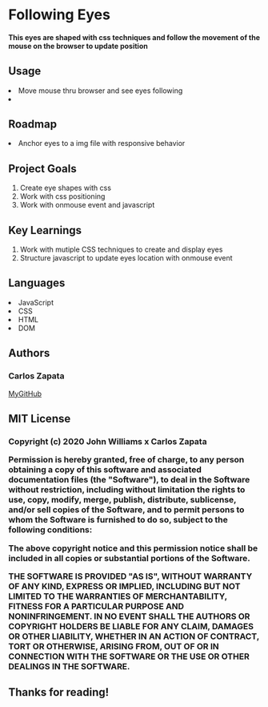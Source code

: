 <h1>Following Eyes</h1>
<h4>This eyes are shaped with css techniques and follow the movement of the mouse on the browser to update position</h4>

<h2>Usage</h2>
<li>Move mouse thru browser and see eyes following<li>

<h2>Roadmap</h2>
<li>Anchor eyes to a img file with responsive behavior</li>


<h2>Project Goals</h2>
<ol> 
    <li>Create eye shapes with css</li>
    <li>Work with css positioning</li>
    <li>Work with onmouse event and javascript</li>
</ol>

<h2> Key Learnings </h2>
<ol> 
   <li> Work with mutiple CSS techniques to create and display eyes</li>
   <li> Structure javascript to update eyes location with onmouse event</li>
</ol>

<h2> Languages </h2>
<li>JavaScript</li>
<li>CSS</li>
<li>HTML</li>
<li>DOM</li>

<h2> Authors</h2> 
<h3> Carlos Zapata </h3>
<a href="https://github.com/czapata08">MyGitHub</a>

<h2>MIT License</h2>
<h3>
Copyright (c) 2020 John Williams x Carlos Zapata

Permission is hereby granted, free of charge, to any person obtaining a copy
of this software and associated documentation files (the "Software"), to deal
in the Software without restriction, including without limitation the rights
to use, copy, modify, merge, publish, distribute, sublicense, and/or sell
copies of the Software, and to permit persons to whom the Software is
furnished to do so, subject to the following conditions:

The above copyright notice and this permission notice shall be included in all
copies or substantial portions of the Software.

THE SOFTWARE IS PROVIDED "AS IS", WITHOUT WARRANTY OF ANY KIND, EXPRESS OR
IMPLIED, INCLUDING BUT NOT LIMITED TO THE WARRANTIES OF MERCHANTABILITY,
FITNESS FOR A PARTICULAR PURPOSE AND NONINFRINGEMENT. IN NO EVENT SHALL THE
AUTHORS OR COPYRIGHT HOLDERS BE LIABLE FOR ANY CLAIM, DAMAGES OR OTHER
LIABILITY, WHETHER IN AN ACTION OF CONTRACT, TORT OR OTHERWISE, ARISING FROM,
OUT OF OR IN CONNECTION WITH THE SOFTWARE OR THE USE OR OTHER DEALINGS IN THE
SOFTWARE.</h3>

<h2> Thanks for reading! </h2>

